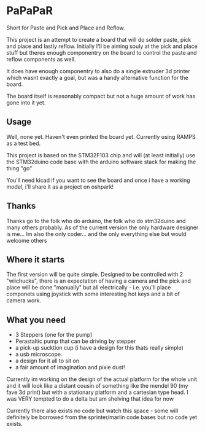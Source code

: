 # PaPaPaR

Short for Paste and Pick and Place and Reflow.

This project is an attempt to create a board that will do solder paste,
pick and place and lastly reflow. Initially I'll be aiming souly at the
pick and place stuff but theres enough componentry on the board to
control the paste and reflow components as well.

It does have enough componentry to also do a single extruder 3d printer
which wasnt exactly a goal, but was a handy alternative function for
the board. 

The board itself is reasonably compact but not a huge amount of work
has gone into it yet.

## Usage

Well, none yet. Haven't even printed the board yet. Currently using
RAMPS as a test bed.

This project is based on the STM32F103 chip and will (at least
initially) use the STM32duino code base with the arduino software
stack for making the thing "go"

You'll need kicad if you want to see the board and once i have a
working model, i'll share it as a project on oshpark!

## Thanks

Thanks go to the folk who do arduino, the folk who do stm32duino and
many others probably. As of the current version the only hardware 
designer is me... Im also the only coder... and the only everything else
but would welcome others

## Where it starts

The first version will be quite simple. Designed to be controlled with
2 "wiichucks", there is an expectation of having a camera and the pick
and place will be done "manually" but all electrically - i.e. you'll
place componets using joystick with some interesting hot keys and a bit
of camera work.

## What you need

- 3 Steppers (one for the pump)
- Perastaltic pump that can be driving by stepper
- a pick-up sucktion cup (i have a design for this thats really simple)
- a usb microscope.
- a design for it all to sit on
- a fair amount of imagination and pixie dust!

Currently im working on the design of the actual platform for the whole
unit and it will look like a distant cousin of something like the mendel
90 (my fave 3d print) but with a stationary platform and a cartesian type
head. I was VERY tempted to do a delta but am shelving that idea for now

Currently there also exists no code but watch this space - some will
definitely be borrowed from the sprinter/marlin code bases but no code
yet exists.
